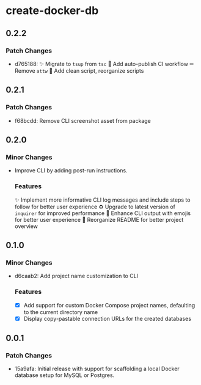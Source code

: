 # create-docker-db

## 0.2.2

### Patch Changes

- d765188: ✨ Migrate to `tsup` from `tsc`
  👷 Add auto-publish CI workflow
  ➖ Remove `attw`
  🔨 Add clean script, reorganize scripts

## 0.2.1

### Patch Changes

- f68bcdd: Remove CLI screenshot asset from package

## 0.2.0

### Minor Changes

- Improve CLI by adding post-run instructions.

  ### Features

  ✨ Implement more informative CLI log messages and include steps to follow for better user experience
  ♻️ Upgrade to latest version of `inquirer` for improved performance
  💄 Enhance CLI output with emojis for better user experience
  📝 Reorganize README for better project overview

## 0.1.0

### Minor Changes

- d6caab2: Add project name customization to CLI

  ### Features

  - [x] Add support for custom Docker Compose project names, defaulting to the current directory name
  - [x] Display copy-pastable connection URLs for the created databases

## 0.0.1

### Patch Changes

- 15a9afa: Initial release with support for scaffolding a local Docker database setup for MySQL or Postgres.
